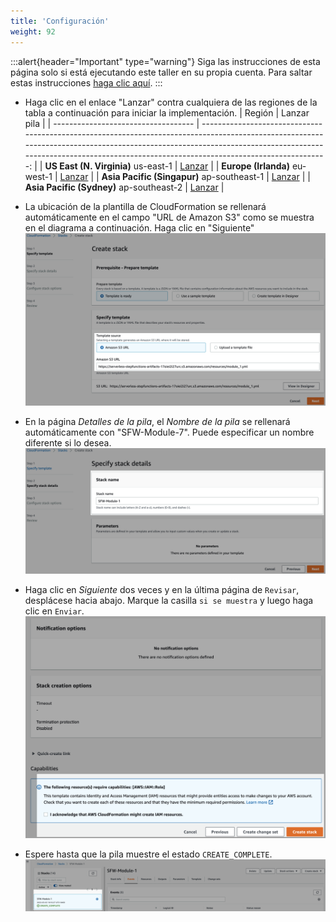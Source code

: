 ```yaml
---
title: 'Configuración'
weight: 92
---
```


:::alert{header="Important" type="warning"}
Siga las instrucciones de esta página solo si está ejecutando este taller en su propia cuenta. Para saltar estas instrucciones [haga clic aquí](../step-3).
:::

- Haga clic en el enlace "Lanzar" contra cualquiera de las regiones de la tabla a continuación para iniciar la implementación.
  | Región | Lanzar pila |
  | ----------------------------------- | -------------------------------------------------------------------------------------------------------------------------------------------------------------------------------------------------------------------------------------------------------------: |
  | **US East (N. Virginia)** us-east-1 | [Lanzar](https://console.aws.amazon.com/cloudformation/home?region=us-east-1#/stacks/create/template?stackName=SFW-Module-7&templateURL=https://serverless-stepfunctions-artifacts-17oiei2i27urc.s3.amazonaws.com/resources/module_7.yml) |
  | **Europe (Irlanda)** eu-west-1 | [Lanzar](https://console.aws.amazon.com/cloudformation/home?region=eu-west-1#/stacks/create/template?stackName=SFW-Module-7&templateURL=https://serverless-stepfunctions-artifacts-17oiei2i27urc.s3.amazonaws.com/resources/module_7.yml) |
  | **Asia Pacific (Singapur)** ap-southeast-1 | [Lanzar](https://console.aws.amazon.com/cloudformation/home?region=ap-southeast-1#/stacks/create/template?stackName=SFW-Module-7&templateURL=https://serverless-stepfunctions-artifacts-17oiei2i27urc.s3.amazonaws.com/resources/module_7.yml) |
  | **Asia Pacific (Sydney)** ap-southeast-2 | [Lanzar](https://console.aws.amazon.com/cloudformation/home?region=ap-southeast-2#/stacks/create/template?stackName=SFW-Module-7&templateURL=https://serverless-stepfunctions-artifacts-17oiei2i27urc.s3.amazonaws.com/resources/module_7.yml) |

- La ubicación de la plantilla de CloudFormation se rellenará automáticamente en el campo "URL de Amazon S3" como se muestra en el diagrama a continuación. Haga clic en "Siguiente"
  ![CloudFormation specify template](/static/img/setup/setup-cloudformation-specify-template.png)
- En la página _Detalles de la pila_, el _Nombre de la pila_ se rellenará automáticamente con "SFW-Module-7". Puede especificar un nombre diferente si lo desea.
  ![CloudFormation stack name](/static/img/setup/setup-cloudformation-stack-name.png)
- Haga clic en _Siguiente_ dos veces y en la última página de `Revisar`, desplácese hacia abajo. Marque la casilla `si se muestra` y luego haga clic en `Enviar`.
  ![CloudFormation create stack](/static/img/setup/setup-cloudformation-create-stack.png)
- Espere hasta que la pila muestre el estado `CREATE_COMPLETE`.
  ![CloudFormation stack complete](/static/img/setup/setup-cloudformation-create-complete.png)
